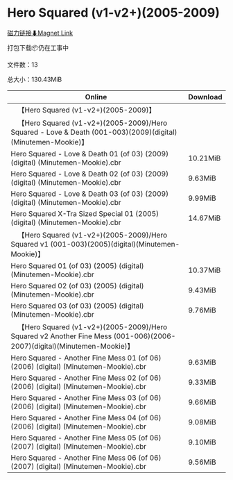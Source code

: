 # Hero Squared (v1-v2+)(2005-2009)

[磁力链接⬇Magnet Link](magnet:?xt=urn:btih:dfe475955f661252a9a2ef4d53165c2347a5ac19&dn=Hero%20Squared%20%28v1-v2%2B%29%282005-2009%29)

打包下载📦仍在工事中

文件数：13

总大小：130.43MiB

Online | Download
--- | ---
&emsp;【Hero Squared (v1-v2+)(2005-2009)】 | 
&emsp;【Hero Squared (v1-v2+)(2005-2009)/Hero Squared - Love & Death (001-003)(2009)(digital)(Minutemen-Mookie)】 | 
Hero Squared - Love & Death 01 (of 03) (2009) (digital) (Minutemen-Mookie).cbr | 10.21MiB
Hero Squared - Love & Death 02 (of 03) (2009) (digital) (Minutemen-Mookie).cbr | 9.63MiB
Hero Squared - Love & Death 03 (of 03) (2009) (digital) (Minutemen-Mookie).cbr | 9.99MiB
Hero Squared X-Tra Sized Special 01 (2005) (digital) (Minutemen-Mookie).cbr | 14.67MiB
&emsp;【Hero Squared (v1-v2+)(2005-2009)/Hero Squared v1 (001-003)(2005)(digital)(Minutemen-Mookie)】 | 
Hero Squared 01 (of 03) (2005) (digital) (Minutemen-Mookie).cbr | 10.37MiB
Hero Squared 02 (of 03) (2005) (digital) (Minutemen-Mookie).cbr | 9.43MiB
Hero Squared 03 (of 03) (2005) (digital) (Minutemen-Mookie).cbr | 9.76MiB
&emsp;【Hero Squared (v1-v2+)(2005-2009)/Hero Squared v2 Another Fine Mess (001-006)(2006-2007)(digital)(Minutemen-Mookie)】 | 
Hero Squared - Another Fine Mess 01 (of 06) (2006) (digital) (Minutemen-Mookie).cbr | 9.63MiB
Hero Squared - Another Fine Mess 02 (of 06) (2006) (digital) (Minutemen-Mookie).cbr | 9.33MiB
Hero Squared - Another Fine Mess 03 (of 06) (2006) (digital) (Minutemen-Mookie).cbr | 9.66MiB
Hero Squared - Another Fine Mess 04 (of 06) (2006) (digital) (Minutemen-Mookie).cbr | 9.08MiB
Hero Squared - Another Fine Mess 05 (of 06) (2007) (digital) (Minutemen-Mookie).cbr | 9.10MiB
Hero Squared - Another Fine Mess 06 (of 06) (2007) (digital) (Minutemen-Mookie).cbr | 9.56MiB